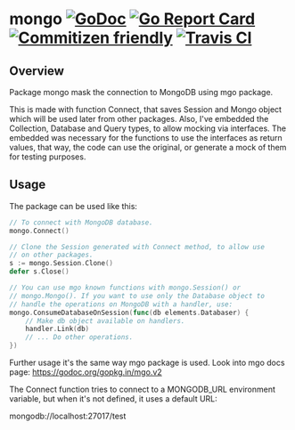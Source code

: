 # mongo [![GoDoc](https://godoc.org/github.com/ddspog/mongo?status.svg)](https://godoc.org/github.com/ddspog/mongo) [![Go Report Card](https://goreportcard.com/badge/github.com/ddspog/mongo)](https://goreportcard.com/report/github.com/ddspog/mongo) [![Commitizen friendly](https://img.shields.io/badge/commitizen-friendly-brightgreen.svg)](http://commitizen.github.io/cz-cli/) [![Travis CI](https://travis-ci.org/ddspog/mongo.svg?branch=master)](https://travis-ci.org/ddspog/mongo)

## Overview

Package mongo mask the connection to MongoDB using mgo package.

This is made with function Connect, that saves Session and Mongo object
which will be used later from other packages. Also, I've embedded the
Collection, Database and Query types, to allow mocking via interfaces.
The embedded was necessary for the functions to use the interfaces as
return values, that way, the code can use the original, or generate
a mock of them for testing purposes.

## Usage

The package can be used like this:

```go
// To connect with MongoDB database.
mongo.Connect()

// Clone the Session generated with Connect method, to allow use
// on other packages.
s := mongo.Session.Clone()
defer s.Close()

// You can use mgo known functions with mongo.Session() or
// mongo.Mongo(). If you want to use only the Database object to
// handle the operations on MongoDB with a handler, use:
mongo.ConsumeDatabaseOnSession(func(db elements.Databaser) {
    // Make db object available on handlers.
    handler.Link(db)
    // ... Do other operations.
})
```

Further usage it's the same way mgo package is used. Look into mgo
docs page: <https://godoc.org/gopkg.in/mgo.v2>

The Connect function tries to connect to a MONGODB_URL environment
variable, but when it's not defined, it uses a default URL:

mongodb://localhost:27017/test
